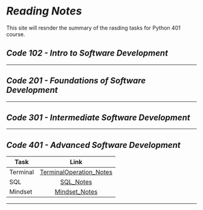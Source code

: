 # ***Reading Notes***
This site will resnder the summary of the rasding tasks for Python 401 course.
## *Code 102 - Intro to Software Development*
___
## *Code 201 - Foundations of Software Development*
___
## *Code 301 - Intermediate Software Development*
___
## *Code 401 - Advanced Software Development*
| Task  | Link |
|----------|:-------------:|
| Terminal  |[TerminalOperation_Notes](./Terminal_operation.md)|
| SQL      | [SQL_Notes](./SQL.md)|
| Mindset     | [Mindset_Notes](./Mindset.md)|
---
